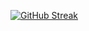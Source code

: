 [![GitHub Streak](http://github-readme-streak-stats.herokuapp.com?user=d-sanderson&theme=prussian)](https://git.io/streak-stats)
